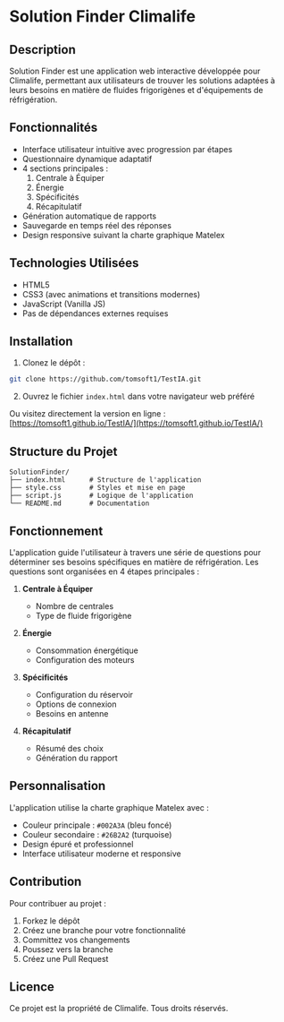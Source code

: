 # Solution Finder Climalife

## Description
Solution Finder est une application web interactive développée pour Climalife, permettant aux utilisateurs de trouver les solutions adaptées à leurs besoins en matière de fluides frigorigènes et d'équipements de réfrigération.

## Fonctionnalités

- Interface utilisateur intuitive avec progression par étapes
- Questionnaire dynamique adaptatif
- 4 sections principales :
  1. Centrale à Équiper
  2. Énergie
  3. Spécificités
  4. Récapitulatif
- Génération automatique de rapports
- Sauvegarde en temps réel des réponses
- Design responsive suivant la charte graphique Matelex

## Technologies Utilisées

- HTML5
- CSS3 (avec animations et transitions modernes)
- JavaScript (Vanilla JS)
- Pas de dépendances externes requises

## Installation

1. Clonez le dépôt :
```bash
git clone https://github.com/tomsoft1/TestIA.git
```

2. Ouvrez le fichier `index.html` dans votre navigateur web préféré

Ou visitez directement la version en ligne : [https://tomsoft1.github.io/TestIA/](https://tomsoft1.github.io/TestIA/)

## Structure du Projet

```
SolutionFinder/
├── index.html      # Structure de l'application
├── style.css       # Styles et mise en page
├── script.js       # Logique de l'application
└── README.md       # Documentation
```

## Fonctionnement

L'application guide l'utilisateur à travers une série de questions pour déterminer ses besoins spécifiques en matière de réfrigération. Les questions sont organisées en 4 étapes principales :

1. **Centrale à Équiper**
   - Nombre de centrales
   - Type de fluide frigorigène

2. **Énergie**
   - Consommation énergétique
   - Configuration des moteurs

3. **Spécificités**
   - Configuration du réservoir
   - Options de connexion
   - Besoins en antenne

4. **Récapitulatif**
   - Résumé des choix
   - Génération du rapport

## Personnalisation

L'application utilise la charte graphique Matelex avec :
- Couleur principale : `#002A3A` (bleu foncé)
- Couleur secondaire : `#26B2A2` (turquoise)
- Design épuré et professionnel
- Interface utilisateur moderne et responsive

## Contribution

Pour contribuer au projet :
1. Forkez le dépôt
2. Créez une branche pour votre fonctionnalité
3. Committez vos changements
4. Poussez vers la branche
5. Créez une Pull Request

## Licence

Ce projet est la propriété de Climalife. Tous droits réservés.